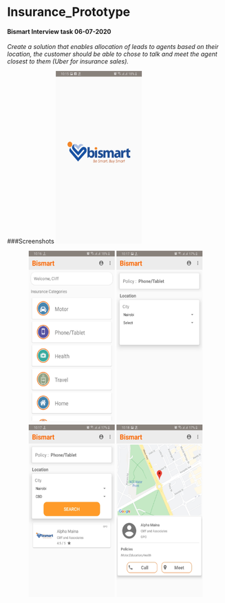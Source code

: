 # Insurance_Prototype

#### Bismart Interview task  06-07-2020

_Create a solution that enables
allocation of leads to agents based on
their location, the customer should be
able to chose to talk and meet the
agent closest to them (Uber for
insurance sales)._

###Screenshots
  <img src="https://github.com/mcben267/Insurance_Prototype/blob/master/app_screenshot/image_1.jpg" width="200" height="400">
  
<p align="center">
  <img src="https://github.com/mcben267/Insurance_Prototype/blob/master/app_screenshot/image_2.jpg" width="200" height="400">
  <img src="https://github.com/mcben267/Insurance_Prototype/blob/master/app_screenshot/image_3.jpg" width="200" height="400">
  <img src="https://github.com/mcben267/Insurance_Prototype/blob/master/app_screenshot/image_4.jpg" width="200" height="400">
  <img src="https://github.com/mcben267/Insurance_Prototype/blob/master/app_screenshot/image_5.jpg" width="200" height="400">
</p>
